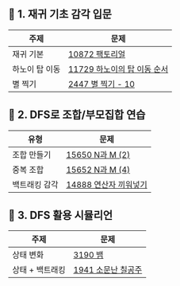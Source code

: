 
## 🔹 1. 재귀 기초 감각 입문

| 주제       | 문제                                                          |
|----------|-------------------------------------------------------------|
| 재귀 기본    | [10872 팩토리얼](https://www.acmicpc.net/problem/10872)         |
| 하노이 탑 이동 | [11729 하노이의 탑 이동 순서](https://www.acmicpc.net/problem/11729) |
| 별 찍기     | [2447 별 찍기 - 10](https://www.acmicpc.net/problem/2447)      |


## 🔹 2. DFS로 조합/부모집합 연습

| 유형      | 문제                                                      |
|---------|---------------------------------------------------------|
| 조합 만들기  | [15650 N과 M (2)](https://www.acmicpc.net/problem/15650) |
| 중복 조합   | [15652 N과 M (4)](https://www.acmicpc.net/problem/15652) |
| 백트래킹 감각 | [14888 연산자 끼워넣기](https://www.acmicpc.net/problem/14888) |


## 🔹 3. DFS 활용 시뮬리언

| 주제        | 문제                                                   |
|-----------|------------------------------------------------------|
| 상태 변화     | [3190 뱀](https://www.acmicpc.net/problem/3190)       |
| 상태 + 백트래킹 | [1941 소문난 칠공주](https://www.acmicpc.net/problem/1941) |
